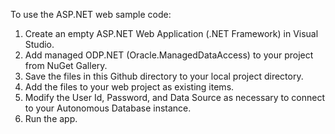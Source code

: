 To use the ASP.NET web sample code:
1. Create an empty ASP.NET Web Application (.NET Framework) in Visual Studio. 
2. Add managed ODP.NET (Oracle.ManagedDataAccess) to your project from NuGet Gallery.
3. Save the files in this Github directory to your local project directory. 
4. Add the files to your web project as existing items.
5. Modify the User Id, Password, and Data Source as necessary to connect to your Autonomous Database instance.
6. Run the app.
